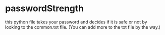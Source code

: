 # passwordStrength
this python file takes your password and decides if it is safe or not by looking to the common.txt file. (You can add more to the txt file by the way.)
